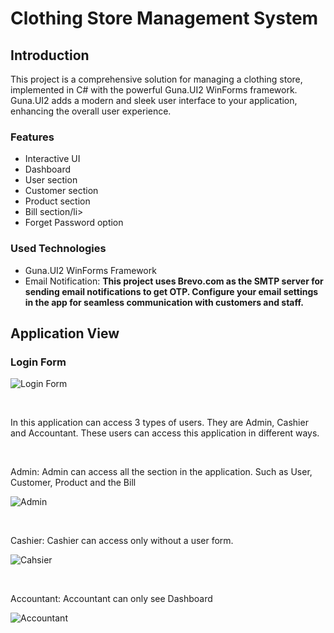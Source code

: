 <h1>Clothing Store Management System</h1>

<h2>Introduction</h2>
<p>This project is a comprehensive solution for managing a clothing store, implemented in 
  C# with the powerful Guna.UI2 WinForms framework. Guna.UI2 adds a modern and sleek user interface 
  to your application, enhancing the overall user experience.</p>

<h3>Features</h3>
<ul>
  <li>Interactive UI</li>
  <li>Dashboard</li>
  <li>User section</li>
  <li>Customer section</li>
  <li>Product section</li>
  <li>Bill section/li>
  <li>Forget Password option</li>
</ul>

<h3>Used Technologies</h3>
<ul>
  <li>Guna.UI2 WinForms Framework</li>
  <li>Email Notification: <b>This project uses Brevo.com as the SMTP server for sending email notifications to get OTP.
    Configure your email settings in the app for seamless communication with customers and staff.</b></li>
</ul>

<h2>Application View</h2>
<h3>Login Form</h3>

![Login Form](https://github.com/arosayru/Clothing_Store_Management_System/assets/107207994/369708e2-78ee-450b-83ca-6614bd59f028)

<br/>
<p>In this application can access 3 types of users. They are Admin, Cashier and Accountant. These users can access this application in different ways.</p> <br/>
<p>Admin: Admin can access all the section in the application. Such as User, Customer, Product and the Bill</p>

![Admin](https://github.com/arosayru/Clothing_Store_Management_System/assets/107207994/bd80a0ef-fcba-44bc-afc8-2860390a4b7b)

<br/>
<p>Cashier: Cashier can access only without a user form.</p>

![Cahsier](https://github.com/arosayru/Clothing_Store_Management_System/assets/107207994/8ec7fbdb-657f-4f35-b3a6-c44cb519dd50)

<br/>
<p>Accountant: Accountant can only see Dashboard</p>

![Accountant](https://github.com/arosayru/Clothing_Store_Management_System/assets/107207994/e15c6870-b444-4170-81a6-8669c6b4f928)
